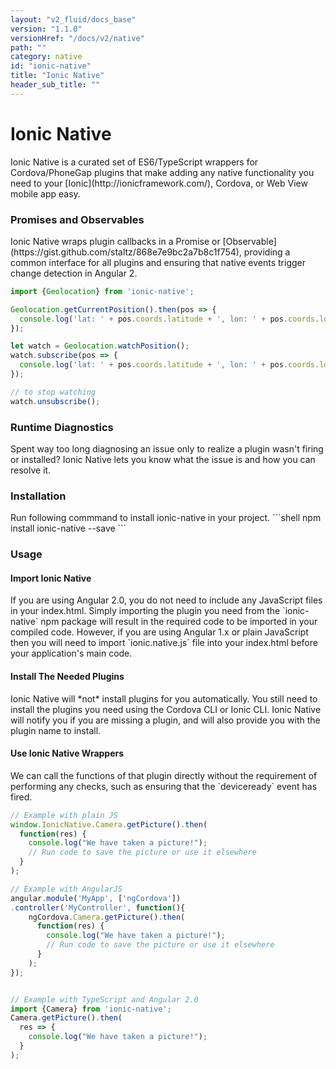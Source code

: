 ```yaml
---
layout: "v2_fluid/docs_base"
version: "1.1.0"
versionHref: "/docs/v2/native"
path: ""
category: native
id: "ionic-native"
title: "Ionic Native"
header_sub_title: ""
---
```


<h1 id="Overview">Ionic Native</h1>
Ionic Native is a curated set of ES6/TypeScript wrappers for Cordova/PhoneGap plugins that make adding any native functionality you need to your [Ionic](http://ionicframework.com/), Cordova, or Web View mobile app easy.

<h3 id="Promises_and_Observables">Promises and Observables</h3>
Ionic Native wraps plugin callbacks in a Promise or [Observable](https://gist.github.com/staltz/868e7e9bc2a7b8c1f754), providing a common interface for all plugins and ensuring that native events trigger change detection in Angular 2.

```ts
import {Geolocation} from 'ionic-native';

Geolocation.getCurrentPosition().then(pos => { 
  console.log('lat: ' + pos.coords.latitude + ', lon: ' + pos.coords.longitude);
});

let watch = Geolocation.watchPosition();
watch.subscribe(pos => {
  console.log('lat: ' + pos.coords.latitude + ', lon: ' + pos.coords.longitude);
});

// to stop watching
watch.unsubscribe();
```

<h3 id="Runtime_Diagnostics">Runtime Diagnostics</h3>
Spent way too long diagnosing an issue only to realize a plugin wasn't firing or installed? Ionic Native lets you know what the issue is and how you can resolve it.

<h3 id="Installation">Installation</h3>
Run following commmand to install ionic-native in your project. 
```shell
npm install ionic-native --save
```

<h3 id="Usage">Usage</h3>

<h4 id="Importing_Ionic_Native">Import Ionic Native</h4>
If you are using Angular 2.0, you do not need to include any JavaScript files in your index.html. Simply importing the plugin you need from the `ionic-native` npm package will result in the required code to be imported in your compiled code. However, if you are using Angular 1.x or plain JavaScript then you will need to import `ionic.native.js` file into your index.html before your application's main code.

<h4 id="Install_Plugins_Needed">Install The Needed Plugins</h4>
Ionic Native will *not* install plugins for you automatically. You still need to install the plugins you need using the Cordova CLI or Ionic CLI. Ionic Native will notify you if you are missing a plugin, and will also provide you with the plugin name to install.

<h4 id="Using_Ionic_Native_Wrappers">Use Ionic Native Wrappers</h4>
We can call the functions of that plugin directly without the requirement of performing any checks, such as ensuring that the `deviceready` event has fired.

```js
// Example with plain JS
window.IonicNative.Camera.getPicture().then(
  function(res) {
    console.log("We have taken a picture!");
    // Run code to save the picture or use it elsewhere
  }
);

// Example with AngularJS
angular.module('MyApp', ['ngCordova'])
.controller('MyController', function(){
    ngCordova.Camera.getPicture().then(
      function(res) {
        console.log("We have taken a picture!");
        // Run code to save the picture or use it elsewhere
      }
    );
});


// Example with TypeScript and Angular 2.0
import {Camera} from 'ionic-native';
Camera.getPicture().then(
  res => {
    console.log("We have taken a picture!");
  }
);
```
